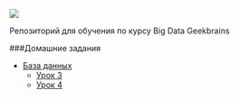 ![](https://nvko.files.wordpress.com/2018/07/geekbrains.png?w=200)

Репозиторий для обучения по курсу Big Data Geekbrains

###Домашние задания
                
+ [База данных](https://github.com/Dobroradnykh/big-data/tree/master/database)
    + [Урок 3](https://github.com/Dobroradnykh/big-data/tree/master/database/topic3)
    + [Урок 4](https://github.com/Dobroradnykh/big-data/tree/master/database/topic4)
